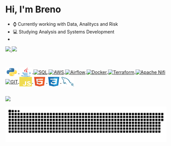 # Hi, I'm Breno

- ⌚ Currently working with Data, Analitycs and Risk
- 💻 Studying Analysis and Systems Development
- 
<div>
  <a href="https://github.com/santos-breno">
  <img height="180em" src="https://github-readme-stats.vercel.app/api?username=santos-breno&show_icons=true&theme=radical&include_all_commits=true&count_private=true"/>
  <img height="180em" src="https://github-readme-stats.vercel.app/api/top-langs/?username=santos-breno&layout=compact&langs_count=7&theme=radical"/>
</div>

  ##
<div style="display: inline_block"><br>
  <img align="center" alt="Python" height="30" width="40" src="https://raw.githubusercontent.com/devicons/devicon/master/icons/python/python-original.svg">
  <img align="center" alt="Java" height="30" width="40" src="https://raw.githubusercontent.com/devicons/devicon/master/icons/java/java-original.svg">
  <img align="center" alt="SQL" height="30" width="40" src="https://cdn.jsdelivr.net/gh/devicons/devicon/icons/microsoftsqlserver/microsoftsqlserver-plain.svg">
  <img align="center" alt="AWS" height="30" width="40" src="https://cdn.jsdelivr.net/gh/devicons/devicon/icons/amazonwebservices/amazonwebservices-original.svg"/>
  <img align="center" alt="Airflow" height="30" width="40" src="https://cdn.jsdelivr.net/gh/devicons/devicon/icons/apache/apache-plain.svg" />
  <img align="center" alt="Docker" height="30" width="40" src="https://cdn.jsdelivr.net/gh/devicons/devicon/icons/docker/docker-original.svg" />
  <img align="center" alt="Terraform" height="30" width="40" src="https://cdn.icon-icons.com/icons2/2107/PNG/512/file_type_terraform_icon_130125.png" />
  <img align="center" alt="Apache Nifi" height="30" width="40"  src="https://cdn.icon-icons.com/icons2/2699/PNG/512/apache_nifi_logo_icon_167863.png">
  <img align="center" alt="GIT" height="30" width="40"  src="https://cdn.jsdelivr.net/gh/devicons/devicon/icons/git/git-original.svg">

  
  
  <img align="center" alt="JS" height="30" width="40" src="https://raw.githubusercontent.com/devicons/devicon/master/icons/javascript/javascript-plain.svg">
  <img align="center" alt="HTML" height="30" width="40" src="https://raw.githubusercontent.com/devicons/devicon/master/icons/html5/html5-original.svg">
  <img align="center" alt="CSS" height="30" width="40" src="https://raw.githubusercontent.com/devicons/devicon/master/icons/css3/css3-original.svg">
  <img align="center" alt="Mysql" height="30" width="40" src="https://raw.githubusercontent.com/devicons/devicon/master/icons/mysql/mysql-original.svg">


  
</div>
  
  ##
<div>
  <a href="https://www.linkedin.com/in/breno-santos-03983a202/" target="_blank"><img src="https://img.shields.io/badge/-LinkedIn-%230077B5?style=for-the-badge&logo=linkedin&logoColor=white" target="_blank"></a> 
<div/>
  
<div>
 
 ![Snake animation](https://github.com/EloisaOliveira/EloisaOliveira/blob/output/github-contribution-grid-snake.svg)
</div>
